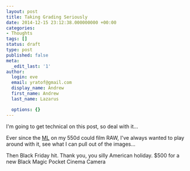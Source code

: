 ```yaml
---
layout: post
title: Taking Grading Seriously
date: 2014-12-15 23:12:38.000000000 +00:00
categories:
- Thoughts
tags: []
status: draft
type: post
published: false
meta:
  _edit_last: '1'
author:
  login: eve
  email: yratof@gmail.com
  display_name: Andrew
  first_name: Andrew
  last_name: Lazarus

  options: {}
---
```

<p>I'm going to get technical on this post, so deal with it...</p>
<p>Ever since the <a title="Magic Lantern" href="http://www.magiclantern.fm/" target="_blank">ML</a> on my 550d could film RAW, I've always wanted to play around with it, see what I can pull out of the images...</p>
<p>Then Black Friday hit. Thank you, you silly American holiday. $500 for a new Black Magic Pocket Cinema Camera</p>
